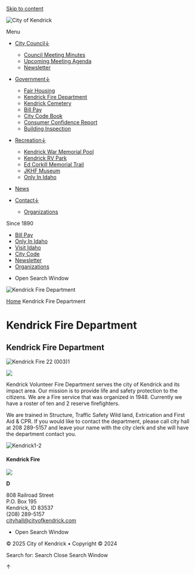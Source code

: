 [Skip to content](https://www.cityofkendrick.com/kendrick-fire-department/)

![City of Kendrick](https://www.cityofkendrick.com/wp-content/uploads/2022/03/cityofkendrick_centennial_logo1a.png)

Menu

- [City Council↓](https://www.cityofkendrick.com/city_council)
  
  - [Council Meeting Minutes](https://www.cityofkendrick.com/council-meeting-minutes)
  - [Upcoming Meeting Agenda](https://www.cityofkendrick.com/upcoming-meeting-agenda)
  - [Newsletter](https://www.cityofkendrick.com/newsletter)
- [Government↓](https://www.cityofkendrick.com/government)
  
  - [Fair Housing](https://www.cityofkendrick.com/fair-housing)
  - [Kendrick Fire Department](https://www.cityofkendrick.com/kendrick-fire-department)
  - [Kendrick Cemetery](https://www.cityofkendrick.com/kendrick-cemetery)
  - [Bill Pay](https://kendrick.billingdoc.net/login)
  - [City Code Book](https://codelibrary.amlegal.com/codes/kendrickid/latest/overview)
  - [Consumer Confidence Report](https://www.cityofkendrick.com/wp-content/uploads/2022/01/City-of-Kendrick-Consumer-Confidence-Report-for-2018-1.pdf)
  - [Building Inspection](https://www.cityofkendrick.com/building-inspection)
- [Recreation↓](https://www.cityofkendrick.com/recreation)
  
  - [Kendrick War Memorial Pool](https://www.cityofkendrick.com/kendrick-pool)
  - [Kendrick RV Park](https://www.cityofkendrick.com/kendrick-rv-park)
  - [Ed Corkill Memorial Trail](https://www.cityofkendrick.com/ed-corkill-memorial-trail)
  - [JKHF Museum](https://www.cityofkendrick.com/kendrick-museum)
  - [Only In Idaho](https://www.onlyinyourstate.com/states/idaho)
- [News](https://www.cityofkendrick.com/news)
- [Contact↓](https://www.cityofkendrick.com/contact)
  
  - [Organizations](https://www.cityofkendrick.com/organizations)

Since 1890

- [Bill Pay](https://kendrick.billingdoc.net/login)
- [Only In Idaho](https://www.onlyinyourstate.com/states/idaho)
- [Visit Idaho](https://visitidaho.org)
- [City Code](https://codelibrary.amlegal.com/codes/kendrickid/latest/overview)
- [Newsletter](https://www.cityofkendrick.com/newsletter)
- [Organizations](https://www.cityofkendrick.com/wp-content/uploads/2025/01/KJ7CommunityOrganizationContactGuide2025.pdf)

<!--THE END-->

- Open Search Window

![Kendrick Fire Department](https://www.cityofkendrick.com/wp-content/uploads/2022/01/Kendrick-homebackground2.jpg)

[Home](https://www.cityofkendrick.com) Kendrick Fire Department

# Kendrick Fire Department

## Kendrick Fire Department

![Kendrick Fire 22 (003)1](https://www.cityofkendrick.com/wp-content/uploads/elementor/thumbs/Kendrick-Fire-22-0031-1-plakkg5g4cs87vjulgs968z3tj19gmxm49945fvov4.jpg "Kendrick Fire 22 (003)1")

![](https://www.cityofkendrick.com/wp-content/uploads/2022/03/Kendrick-Fire-Dept.jpg)

Kendrick Volunteer Fire Department serves the city of Kendrick and its impact area. Our mission is to provide life and safety protection to the citizens. We are a Fire service that was organized in 1948. Currently we have a roster of ten and 2 reserve firefighters.

We are trained in Structure, Traffic Safety Wild land, Extrication and First Aid &amp; CPR. If you would like to contact the department, please call city hall at 208 289-5157 and leave your name with the city clerk and she will have the department contact you.

![Kendrick1-2](https://www.cityofkendrick.com/wp-content/uploads/elementor/thumbs/Kendrick1-2-piof1tyqyk13k39sh38t36ducx0i8f1f250e36u6s0.jpg "Kendrick1-2")

#### Kendrick Fire

![](https://www.cityofkendrick.com/wp-content/uploads/2022/03/Kendrick-Fire-22-0031.jpg)

**D**

808 Railroad Street  
P.O. Box 195  
Kendrick, ID 83537  
(208) 289-5157  
[cityhall@cityofkendrick.com](mailto:cityhall@cityofkendrick.com)

- Open Search Window

© 2025 City of Kendrick • Copyright © 2024

Search for: Search Close Search Window

↑